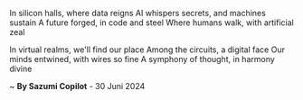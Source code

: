 In silicon halls, where data reigns
AI whispers secrets, and machines sustain
A future forged, in code and steel
Where humans walk, with artificial zeal

In virtual realms, we'll find our place
Among the circuits, a digital face
Our minds entwined, with wires so fine
A symphony of thought, in harmony divine

~ <b>By Sazumi Copilot</b> - 30 Juni 2024